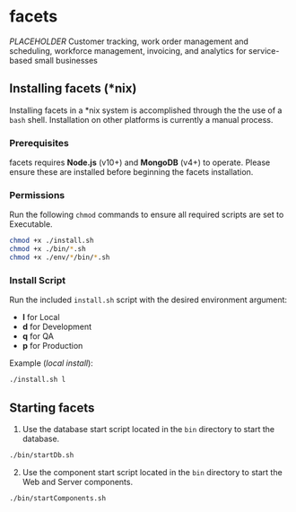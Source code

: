 # facets
*PLACEHOLDER* Customer tracking, work order management and scheduling, workforce management, invoicing, and analytics for service-based small businesses

## Installing facets (*nix)
Installing facets in a *nix system is accomplished through the the use of a `bash` shell. Installation on other platforms is currently a manual process.

### Prerequisites
facets requires __Node.js__ (v10+) and __MongoDB__ (v4+) to operate. Please ensure these are installed before beginning the facets installation.

### Permissions
Run the following `chmod` commands to ensure all required scripts are set to Executable.
```bash
chmod +x ./install.sh
chmod +x ./bin/*.sh
chmod +x ./env/*/bin/*.sh
```

### Install Script
Run the included `install.sh` script with the desired environment argument:
  - __l__ for Local
  - __d__ for Development
  - __q__ for QA
  - __p__ for Production

  Example (_local install_): 
  ```bash 
  ./install.sh l
  ```
## Starting facets
1) Use the database start script located in the `bin` directory to start the database.
```bash
./bin/startDb.sh
```
2) Use the component start script located in the `bin` directory to start the Web and Server components.
```bash
./bin/startComponents.sh
```
